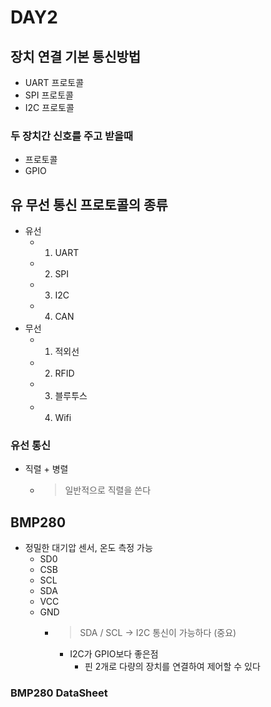 # DAY2

## 장치 연결 기본 통신방법
- UART 프로토콜
- SPI 프로토콜
- I2C 프로토콜

### 두 장치간 신호를 주고 받을때
- 프로토콜
- GPIO

## 유 무선 통신 프로토콜의 종류
- 유선
  - 1. UART
  - 2. SPI
  - 3. I2C
  - 4. CAN
- 무선
  - 1. 적외선
  - 2. RFID
  - 3. 블루투스
  - 4. Wifi

### 유선 통신
- 직렬 + 병렬
  - > 일반적으로 직렬을 쓴다

## BMP280
- 정밀한 대기압 센서, 온도 측정 가능
  - SD0
  - CSB
  - SCL
  - SDA
  - VCC
  - GND
    - > SDA / SCL -> I2C 통신이 가능하다 (중요)
      - I2C가 GPIO보다 좋은점
        - 핀 2개로 다량의 장치를 연결하여 제어할 수 있다
### BMP280 DataSheet
